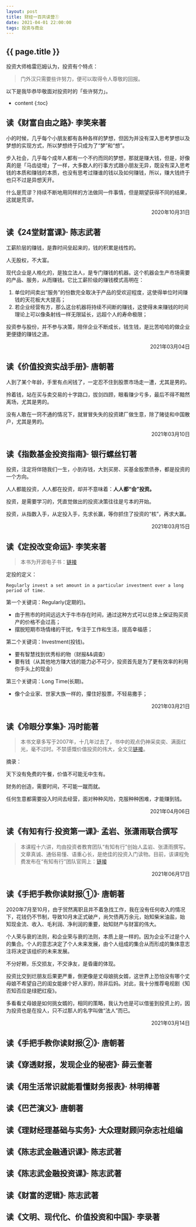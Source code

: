 ```yaml
---
layout: post
title: 财经一百共读营①
date: 2021-04-01 22:00:00
tags: 投资与商业
--- 
```


<h2>{{ page.title }}</h2>

投资大师格雷厄姆认为，投资有个特点：

> 门外汉只需要些许努力，便可以取得令人尊敬的回报。

以下是我毕恭毕敬面对投资时的「些许努力」。

* content
{:toc}

## 读《财富自由之路》· 李笑来著

小的时候，几乎每个小朋友都有各种各样的梦想，但因为并没有深入思考梦想以及梦想的实现方式，所以梦想终于只成为了“梦”和“想”。

步入社会，几乎每个成年人都有一个不约而同的梦想，那就是赚大钱，但是，好像真的是「马齿徒增」了一样，大多数人的行事方式跟小朋友无异，既没有深入思考钱的本质和赚钱的本质，也没有思考过赚谁的钱以及如何赚钱，所以，赚大钱终于也只不过是异想天开。

什么是荒谬？持续不断地用同样的方法做同一件事情，但是期望获得不同的结果，这就是荒谬。

<p align="right">2020年10月31日</p>

## 读《24堂财富课》· 陈志武著

工薪阶层的赚钱，是靠时间垒起来的，钱的积累是线性的。

人无股权，不大富。

现代企业是人格化的，是独立法人，是专门赚钱的机器。这个机器会生产市场需要的产品、服务，从而赚钱。它比工薪阶级的赚钱模式高明在：
1. 单位时间卖出“服务”的份数完全取决于产品的受欢迎程度，这使得单位时间赚钱的天花板大大提高；
2. 若企业经营有方，那么这台机器将持续不间断的赚钱，这使得未来赚钱的时间理论上可以像条射线一样无限延长，远超个人的寿命极限；

投资参与股份，并不参与决策，陪伴企业不断成长，钱生钱，是比苦哈哈的做企业更便捷的赚钱之道。

<p align="right">2021年03月04日</p>

## 读《价值投资实战手册》· 唐朝著

人到了某个年龄，手里有点闲钱了，一定忍不住到股票市场走一遭，尤其是男的。

拎着钱，站在买与卖交易的十字路口，拔剑四顾，眼看赚少亏多，最后不得不黯然离场，尤其是男的。

没有人敢在一窍不通的情况下，就冒冒失失的投资建厂做生意，除了赌徒和中国散户，尤其是男的。

<p align="right">2021年03月10日</p>

## 读《指数基金投资指南》· 银行螺丝钉著

投资，注定将伴随我们一生，小到存钱，大到买房、买基金股票债券，都是投资的一个方向。

人人都能投资，人人都在投资，却并不意味着：**人人都“会”投资。**

投资，是需要学习的，凭直觉做出的投资决策往往是亏本的开始。

投资，从指数入手，从定投入手，先求长赢，等你抓住了投资的“核”，再求大赢。

<p align="right">2021年03月15日</p>

## 读《定投改变命运》· 李笑来著

> 本书为开源电子书：<a href="https://github.com/xiaolai/regular-investing-in-box" target="_blank">链接</a>

定投的定义：
```
Regularly invest a set amount in a particular investment over a long period of time.
```

第一个关键词：Regularly(定期的)。
- 由于熊市的时间远远大于牛市存在时间，通过这种方式可以总体上保证购买资产的价格不会过高；
- 摆脱短期市场情绪的干扰，专注于工作和生活，提高幸福感；

第二个关键词：Investment(投钱)。
- 要有智慧找到优秀标的物（财报&&调查）
- 要有钱（从其他地方赚大钱的能力必不可少，投资首先是为了更有效率的利用你手头上的现金）

第三个关键词：Long Time(长期)。
- 像个企业家、世家大族一样的，攥住好股票，不轻易撒手；

<p align="right">2021年03月21日</p>

## 读《冷眼分享集》· 冯时能著

> 本书文章多写于2007年，十几年过去了，书中的观点仍神采奕奕、满面红光，毫不过时。不禁感慨价值投资的伟大，全文见<a href="/books/冯时能-冷眼分享集.pdf" target="_blank">链接</a>。

摘录：

天下没有免费的午餐，价值不可能无中生有。

财务的创造，需要时间，不可能一蹴而就。

任何生意都需要投入时间去经营，面对种种风险，克服种种困难，才能赚到钱。

<p align="right">2021年04月06日</p>

## 读《有知有行·投资第一课》· 孟岩、张潇雨联合撰写 

> 本课程十六讲，均由投资者教育团队“有知有行”创始人孟岩、张潇雨撰写。文章真诚、通俗易懂、语重心长，是绝佳的投资入门读物。目前，该课程免费发布在“有知有行”团队官网上：<a href="https://youzhiyouxing.cn/curriculum" target="_blank">链接</a>

<p align="right">2021年06月17日</p>

## 读《手把手教你读财报①》· 唐朝著

2020年7月至10月，由于贸然离职且并不着急找工作，我在没有任何收入的情况下，花钱仍不节制，导致10月末正式破产，尚欠债两万余元，始知柴米油盐，始知现金流、收入、毛利润、净利润的重要，始知财产与财富的伟大。

个人荣与衰的法则，和企业荣与衰的法则，本质上是一样的。因为企业不过是个人的集合。个人的意志决定了个人未来发展，由个人组成的集合从而形成的集体意志注将决定该组织的未来发展。

不分好赖，乐交损友，不交诤友，是昏庸的体现。

投资比交到烂朋友后果更严重，倒更像是丈母娘挑女婿，这世界上恐怕没有哪个丈母娘不希望自己的闺女能嫁个好人家的，除非后妈。对此，我十分推荐电视剧《知否知否应是绿肥红瘦》。

多看看丈母娘是如何挑女婿的，相同的策略，我认为也是可以借鉴到投资上的，因为投资也是在投人，只不过那人的名字叫做“法人”而已。

<p align="right">2021年03月14日</p>

## 读《手把手教你读财报②》· 唐朝著

## 读《穿透财报，发现企业的秘密》· 薛云奎著

## 读《用生活常识就能看懂财务报表》· 林明樟著

## 读《巴芒演义》· 唐朝著

## 读《理财经理基础与实务》· 大众理财顾问杂志社组编

## 读《陈志武金融通识课》· 陈志武著

## 读《陈志武金融投资课》· 陈志武著

## 读《财富的逻辑》· 陈志武著

## 读《文明、现代化、价值投资和中国》· 李录著
